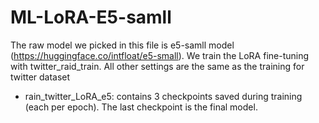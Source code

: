 # ML-LoRA-E5-samll

The raw model we picked in this file is e5-samll model (https://huggingface.co/intfloat/e5-small). We train the LoRA fine-tuning with twitter_raid_train. All other settings are the same as the training for twitter dataset

- rain_twitter_LoRA_e5: contains 3 checkpoints saved during training (each per epoch). The last checkpoint is the final model.
